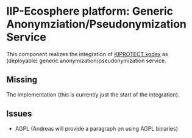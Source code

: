 # IIP-Ecosphere platform: Generic Anonymziation/Pseudonymization Service

This component realizes the integration of [KIPROTECT kodex]() as (deployable) generic anonymization/pseudonymization service.

## Missing

The implementation (this is currently just the start of the integration).

## Issues

* AGPL (Andreas will provide a paragraph on using AGPL binaries)

